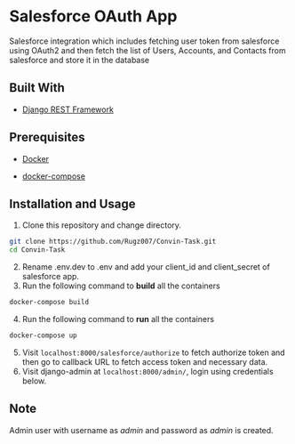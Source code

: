 # Salesforce OAuth App
Salesforce integration which includes fetching user token from salesforce using  OAuth2 and then fetch the list of Users, Accounts, and Contacts from salesforce and store it in the database


## Built With

- [Django REST Framework](https://www.django-rest-framework.org)

## Prerequisites
- [Docker](https://docs.docker.com/get-docker/)

- [docker-compose](https://docs.docker.com/compose/install/)

## Installation and Usage

1. Clone this repository and change directory.

```bash
git clone https://github.com/Rugz007/Convin-Task.git
cd Convin-Task
```
2. Rename .env.dev to .env and add your client_id and client_secret of salesforce app.
3. Run the following command to **build** all the containers
```bash
docker-compose build
```
4. Run the following command to **run** all the containers 

```bash
docker-compose up
```

 5. Visit `localhost:8000/salesforce/authorize` to fetch authorize
    token and then go to callback URL to fetch access token and
    necessary data.
 6. Visit django-admin at ```localhost:8000/admin/```, login using credentials below.
## Note
Admin user with username as *admin* and password as *admin* is created.

